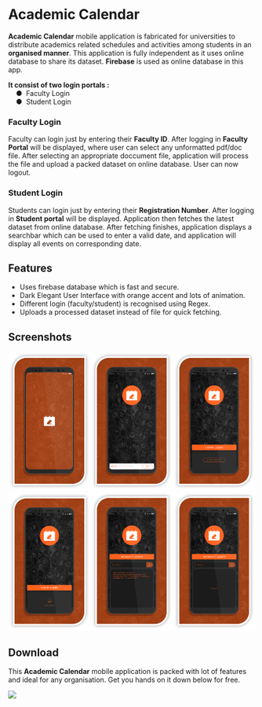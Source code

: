 # Academic Calendar
**Academic Calendar** mobile application is fabricated for universities to distribute academics related schedules and activities among students in an **organised manner**. This application is fully independent as it uses online database to share its dataset. **Firebase** is used as online database in this app.

**It consist of two login portals :**  
    ●  Faculty Login  
    ●  Student Login

### Faculty Login
Faculty can login just by entering their **Faculty ID**. After logging in **Faculty Portal** will be displayed, where user can select any unformatted pdf/doc file. After selecting an appropriate doccument file, application will process the file and upload a packed dataset on online database. User can now logout.  

### Student Login
Students can login just by entering their **Registration Number**. After logging in **Student portal** will be displayed. Application then fetches the latest dataset from online database. After fetching finishes, application displays a searchbar which can be used to enter a valid date, and application will display all events on corresponding date.  

## Features
- Uses firebase database which is fast and secure.
- Dark Elegant User Interface with orange accent and lots of animation.
-	Different login (faculty/student) is recognised using Regex.
- Uploads a processed dataset instead of file for quick fetching.


## Screenshots

<img src="screenshots/s.png" width="33.3333%"><img src="screenshots/h.png" width="33.3333%"><img src="screenshots/a.png" width="33.3333%"><img src="screenshots/a_u.png" width="33.3333%"><img src="screenshots/s_r.png" width="33.3333%"><img src="screenshots/s_nr.png" width="33.3333%">

## Download  
This **Academic Calendar** mobile application is packed with lot of features and ideal for any organisation. Get you hands on it down below for free.  

[<img src="http://vshareapp.info/wp-content/uploads/2017/04/free-Download-Button-png.png" width="200">](academic_calendar.apk?raw=true)
